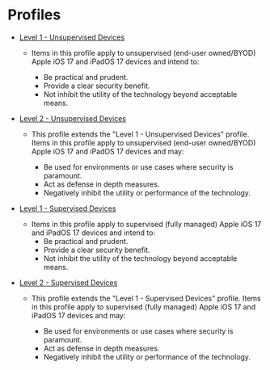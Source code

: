 # Profiles

- [Level 1 - Unsupervised Devices](#Level-1-Unsupervised-Devices)
	- Items in this profile apply to unsupervised (end-user owned/BYOD) Apple iOS 17 and iPadOS 17 devices and intend to:

		- Be practical and prudent.
		- Provide a clear security benefit.
		- Not inhibit the utility of the technology beyond acceptable means.

- [Level 2 - Unsupervised Devices](#Level-2-Unsupervised-Devices)
	- This profile extends the "Level 1 - Unsupervised Devices" profile. Items in this profile apply to unsupervised (end-user owned/BYOD) Apple iOS 17 and iPadOS 17 devices and may:

		- Be used for environments or use cases where security is paramount.
		- Act as defense in depth measures.
		- Negatively inhibit the utility or performance of the technology.

- [Level 1 - Supervised Devices](#Level-1-Supervised-Devices)
	- Items in this profile apply to supervised (fully managed) Apple iOS 17 and iPadOS 17 devices and intend to:
		- Be practical and prudent.
		- Provide a clear security benefit.
		- Not inhibit the utility of the technology beyond acceptable means.

- [Level 2 - Supervised Devices](#Level-2-Supervised-Devices)
	- This profile extends the "Level 1 - Supervised Devices" profile. Items in this profile apply to supervised (fully managed) Apple iOS 17 and iPadOS 17 devices and may:

		- Be used for environments or use cases where security is paramount.
		- Act as defense in depth measures.
		- Negatively inhibit the utility or performance of the technology.